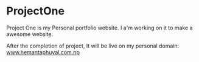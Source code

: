 # ProjectOne

Project One is my Personal portfolio website. I a'm working on it to make a awesome website.

After the completion of project, It will be live on my personal domain: www.hemantaphuyal.com.np


